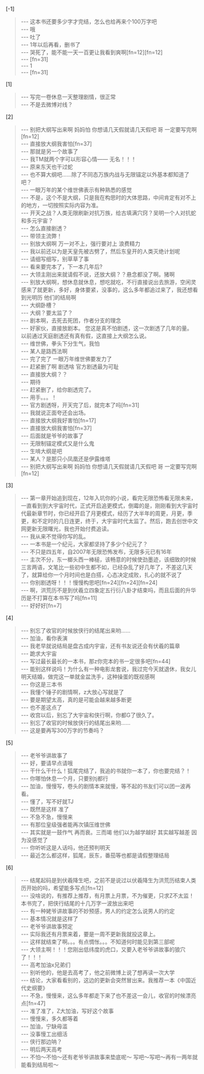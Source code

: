 
[-1] 
>--- 这本书还要多少字才完结，怎么也给再来个100万字吧<br>
>--- 哦<br>
>--- 吐了<br>
>--- 1年以后再看，删书了<br>
>--- 哭死了，能不能一天一百更让我看到爽啊[fn=12][fn=12]<br>
>--- [fn=31]<br>
>--- 1<br>
>--- [fn=31]<br>

[1] 
>--- 写完一卷休息一天整理剧情，很正常<br>
>--- 不是去微博对线？<br>

[2] 
>--- 别把大纲写出来啊 妈妈怕 你想请几天假就请几天假吧 哥 一定要写完啊[fn=12]<br>
>--- 直接放大纲我害怕[fn=37]<br>
>--- 那就是另一个故事了<br>
>--- 我TM就两个字可以形容心情——
无名！！！<br>
>--- 原来东天也干过蛇<br>
>--- 也不算大纲吧……除了不同态万族内战与无限锚定以外基本都知道了吧？<br>
>--- 一眼万年的某个维世佛表示有种熟悉的感觉<br>
>--- 不是，这个不是大纲，只是我在构思时的大体思路，中间肯定有对不上的地方，一切按照实际内容为准。<br>
>--- 开天之战？人类无限刷新对抗万族，给古填满穴窍？吴明一个人对抗蛇和多元宇宙？<br>
>--- 怎么直接剧透？<br>
>--- 带领主流弊！<br>
>--- 别放大纲啊
万一对不上，强行要对上
浪费精力<br>
>--- 我以前还以为是天皇先被古劈了，然后东皇开的人类灭绝计划呢<br>
>--- 请细写细写，别草草了事<br>
>--- 看来要完本了，下一本几年后?<br>
>--- 大领主刚出来就请假不说，还放大纲？？悬念都没了啊。猪啊<br>
>--- 别放大纲啊，想休息就休息，想吃就吃，不行直接说出去旅游，空闲灵感来了就更新，多好，身体要紧，没事的，这么多年都追过来了，我还想看到光明历  他们的结局啊<br>
>--- 大纲卧槽？<br>
>--- 大纲？要太监了？<br>
>--- 剧本啊，去死去死团，作者分支的理念<br>
>--- 好家伙，直接放剧本。
您这是真不怕剧透，这一次剧透了几年的量。
以前通过天庭剧透还有真有假，这直接上大纲怎么说。<br>
>--- 维世佛，拳头下分生气，我怕<br>
>--- 某人是路西法啊<br>
>--- 完了完了  一眼万年维世佛要发力了<br>
>--- 赶紧删了啊 剧透啥  官方剧透最为可耻<br>
>--- 直接放大纲？？<br>
>--- 期待<br>
>--- 赶紧删了，给你剧透完了。<br>
>--- 用手。。。！<br>
>--- 官方剧透呀，开天完了后，就完本了吗[fn=31]<br>
>--- 我就说正面夸还会出场。<br>
>--- 直接放大纲我好害怕[fn=17]<br>
>--- 直接放大纲我害怕[fn=37]<br>
>--- 后面就是爷爷的故事了<br>
>--- 无限制锚定模式又是什么鬼<br>
>--- 生啃大纲是吧<br>
>--- 某人？是那只小凤凰还是伊露维塔<br>
>--- 别把大纲写出来啊 妈妈怕 你想请几天假就请几天假吧 哥 一定要写完啊[fn=12]<br>

[3] 
>--- 第一章开始追到现在，12年入坑你的小说，看完无限恐怖看无限未来，一直看到到大宇宙时代，正式开启追更模式，倒霉的是，刚刚看到大宇宙时代最新章节时，你已经开启了月更模式，经历了大半年的周更，月更，季更，和不定时的几日连更，终于，大宇宙时代太监了。然后，跑去创世中文网更新无限曙光，我也开始付费追读。<br>
>--- 我从来不觉得你写的乱。<br>
>--- 一本书是一个纪元，大家都坚持了多少个纪元了？<br>
>--- 不只是四五年，自2007年无限恐怖发布，无限多元已有16年<br>
>--- 主次不分，东一榔头西一棒槌，该畅意的时候使劲墨迹，该细致的时候三言两语，文笔比一些初中生都不如，已经杂乱了好几年了，不差这几天了，就算给你一个月时间也是白搭，心态决定成败，扎心的就不说了<br>
>--- 你别剧透呀！！！慢慢构思吧[fn=24][fn=24][fn=24]<br>
>--- 啊，洪荒历不是到伏羲立四象定五行衍八卦才结束吗，而且后面的升华历是不打算在本书写了吗[fn=11]<br>
>--- 好好好[fn=7]<br>

[4] 
>--- 别忘了收官的时候放侠行的结尾出来哟……<br>
>--- 加油，看你表演<br>
>--- 我老早就说结局是盘古成内宇宙，还有书友说还会有伏羲的篇章<br>
>--- 跪求大宇宙<br>
>--- 写过最长最长的一本书，那z你完本的书一定很多吧[fn=44]<br>
>--- 能别这样说吗！为什么有一种电影龙套说，我过完今天就退休，我女儿明天结婚，做完这一单就金盆洗手，这种操蛋的既视感啊<br>
>--- 你这是三本书<br>
>--- 我懂个锤子的剧情啊，z大放心写就是了<br>
>--- 要是期望太高，真的是可能会越来越多断更<br>
>--- 也不差这点了<br>
>--- 收宫以后，别忘了大宇宙和侠行啊，你都G了很久了。<br>
>--- 别忘了收官的时候放侠行的结尾出来哟……<br>
>--- 这是要再写300万字的节奏吗？<br>

[5] 
>--- 老爷爷讲故事了<br>
>--- 好，要请早点请哦<br>
>--- 干什么干什么！狐尾完结了，我追的书就你一本了，你也要完结？！<br>
>--- 你哪怕休息一个月，只要别tj都行<br>
>--- 加油，慢慢写，卷头的剧情本来就慢，等不起的书友们可以团一波再看。<br>
>--- 懂了，写不好就TJ<br>
>--- 既然是这样 准了<br>
>--- 不急不急，慢慢来<br>
>--- 有那位皇级强者能再次镇压维世佛<br>
>--- 其实就是一鼓作气 再而衰。三而竭 他们以为越学越好 其实越写越差 因为没感觉了<br>
>--- 你听听这是人话吗，他还预判明天<br>
>--- 最近怎么都这样，狐尾，辰东，番茄等也都是请假整理结局<br>

[6] 
>--- 结尾起码是到伏羲降生吧，之前不是说过以伏羲降生为洪荒历结束人类历开始的吗，希望能多写点[fn=12]<br>
>--- 没啥说的，有推荐上推荐，有月票上月票，不为催更，只求Z不太监！本书完了，把侠行结尾的十几万字一波放出来吧<br>
>--- 有一种姥爷讲故事的不妙预感，男人的约定怎么说男人的约定<br>
>--- 基本情况就是这样了<br>
>--- 老爷爷讲故事预定<br>
>--- 实际我还有月票来着，要是一周不更新我就投这章上。<br>
>--- 这样就结束了啊。。。有点惆怅。。。不知道何时能见到第三部呢<br>
>--- 大领主啊！！！您刚出低纬度的虎口，又要入老爷爷讲故事的狼穴了！！！<br>
>--- 高考加油x兄弟们<br>
>--- 别听他的，他是去高考了，他之前微博上说了想再读一次大学<br>
>--- 结论，大家看看别的，这边的更新会突然冒出来。我推荐一本《中国近代史纲要》<br>
>--- 不急，慢慢来，这么多年都走下来了也不差这一会儿，收官的时候漂亮点[fn=47]<br>
>--- 准了准了，Z大加油，写好这个故事<br>
>--- 慢慢来，多久都等着<br>
>--- 加油，宁缺毋滥<br>
>--- 没事慢工出细活<br>
>--- 侠行那边呐？<br>
>--- 明后两天高考<br>
>--- 不怕～不怕～还有老爷爷讲故事来垫底呢～ 写吧～写吧～再有一两年就能看到结局啦～<br>
